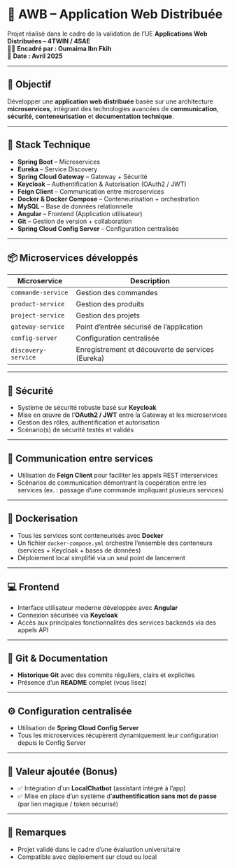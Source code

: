 # 🚀 AWB – Application Web Distribuée

Projet réalisé dans le cadre de la validation de l’UE **Applications Web Distribuées – 4TWIN / 4SAE**  
👩‍🏫 **Encadré par : Oumaima Ibn Fkih**  
📅 **Date : Avril 2025**

---

## 🎯 Objectif

Développer une **application web distribuée** basée sur une architecture **microservices**, intégrant des technologies avancées de **communication**, **sécurité**, **conteneurisation** et **documentation technique**.

---

## 🧱 Stack Technique

- **Spring Boot** – Microservices
- **Eureka** – Service Discovery
- **Spring Cloud Gateway** – Gateway + Sécurité
- **Keycloak** – Authentification & Autorisation (OAuth2 / JWT)
- **Feign Client** – Communication entre microservices
- **Docker & Docker Compose** – Conteneurisation + orchestration
- **MySQL** – Base de données relationnelle
- **Angular** – Frontend (Application utilisateur)
- **Git** – Gestion de version + collaboration
- **Spring Cloud Config Server** – Configuration centralisée

---

## 📦 Microservices développés

| Microservice         | Description                             |
|----------------------|-----------------------------------------|
| `commande-service`   | Gestion des commandes                   |
| `product-service`    | Gestion des produits                    |
| `project-service`    | Gestion des projets                     |
| `gateway-service`    | Point d’entrée sécurisé de l’application |
| `config-server`      | Configuration centralisée               |
| `discovery-service`  | Enregistrement et découverte de services (Eureka) |

---

## 🔐 Sécurité

- Système de sécurité robuste basé sur **Keycloak**
- Mise en œuvre de l’**OAuth2 / JWT** entre la Gateway et les microservices
- Gestion des rôles, authentification et autorisation
- Scénario(s) de sécurité testés et validés

---

## 🔄 Communication entre services

- Utilisation de **Feign Client** pour faciliter les appels REST interservices
- Scénarios de communication démontrant la coopération entre les services (ex. : passage d’une commande impliquant plusieurs services)

---

## 🐳 Dockerisation

- Tous les services sont conteneurisés avec **Docker**
- Un fichier `docker-compose.yml` orchestre l’ensemble des conteneurs (services + Keycloak + bases de données)
- Déploiement local simplifié via un seul point de lancement

---

## 💻 Frontend

- Interface utilisateur moderne développée avec **Angular**
- Connexion sécurisée via **Keycloak**
- Accès aux principales fonctionnalités des services backends via des appels API

---

## 📁 Git & Documentation

- **Historique Git** avec des commits réguliers, clairs et explicites
- Présence d’un **README** complet (vous lisez)

---

## ⚙️ Configuration centralisée

- Utilisation de **Spring Cloud Config Server**
- Tous les microservices récupèrent dynamiquement leur configuration depuis le Config Server

---

## 🌟 Valeur ajoutée (Bonus)

- ✅ Intégration d’un **LocalChatbot** (assistant intégré à l’app)
- ✅ Mise en place d’un système d’**authentification sans mot de passe** (par lien magique / token sécurisé)

---

## 📌 Remarques

- Projet validé dans le cadre d’une évaluation universitaire
- Compatible avec déploiement sur cloud ou local
